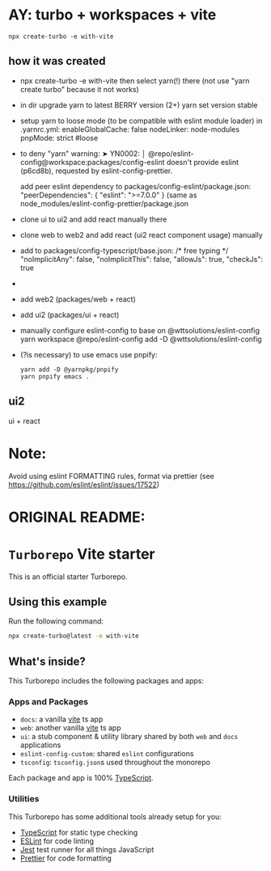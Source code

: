 # AY: turbo + workspaces + vite
    npx create-turbo -e with-vite

## how it was created
 - npx create-turbo -e with-vite
   then select yarn(!) there (not use "yarn create turbo" because it not works)

 - in dir upgrade yarn to latest BERRY version (2+)
   yarn set version stable

 - setup yarn to loose mode (to be compatible with eslint module loader)
   in .yarnrc.yml:
     enableGlobalCache: false
     nodeLinker: node-modules
     pnpMode: strict  #loose

 - to deny "yarn" warning:
    ➤ YN0002: │ @repo/eslint-config@workspace:packages/config-eslint doesn't provide eslint (p6cd8b), requested by eslint-config-prettier.

   add peer eslint dependency to packages/config-eslint/package.json:
     "peerDependencies": {
       "eslint": ">=7.0.0"
     }
   (same as node_modules/eslint-config-prettier/package.json

 - clone ui to ui2 and add react manually there
 - clone web to web2 and add react (ui2 react component usage) manually


 - add to packages/config-typescript/base.json:
    /* free typing */
    "noImplicitAny": false,
    "noImplicitThis": false,
    "allowJs": true,
    "checkJs": true
 -
 - add web2 (packages/web + react)
 - add ui2 (packages/ui + react)

 - manually configure eslint-config to base on @wttsolutions/eslint-config
   yarn workspace @repo/eslint-config add -D @wttsolutions/eslint-config

 - (?is necessary) to use emacs use pnpify:
   ```
   yarn add -D @yarnpkg/pnpify
   yarn pnpify emacs .
   ```

## ui2

ui + react

# Note:

Avoid using eslint FORMATTING rules, format via prettier 
(see https://github.com/eslint/eslint/issues/17522)


# ORIGINAL README:

# `Turborepo` Vite starter

This is an official starter Turborepo.

## Using this example

Run the following command:

```sh
npx create-turbo@latest -e with-vite
```

## What's inside?

This Turborepo includes the following packages and apps:

### Apps and Packages

- `docs`: a vanilla [vite](https://vitejs.dev) ts app
- `web`: another vanilla [vite](https://vitejs.dev) ts app
- `ui`: a stub component & utility library shared by both `web` and `docs` applications
- `eslint-config-custom`: shared `eslint` configurations
- `tsconfig`: `tsconfig.json`s used throughout the monorepo

Each package and app is 100% [TypeScript](https://www.typescriptlang.org/).

### Utilities

This Turborepo has some additional tools already setup for you:

- [TypeScript](https://www.typescriptlang.org/) for static type checking
- [ESLint](https://eslint.org/) for code linting
- [Jest](https://jestjs.io) test runner for all things JavaScript
- [Prettier](https://prettier.io) for code formatting
